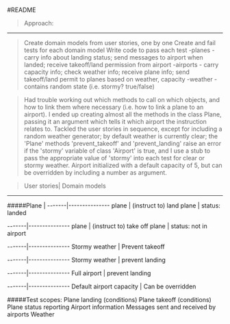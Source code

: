 #README

> Approach:
----------------------
>Create domain models from user stories, one by one
Create and fail tests for each domain model
Write code to pass each test
-planes - carry info about landing status; send messages to airport when landed; receive takeoff/land permission from airport
-airports - carry capacity info; check weather info; receive plane info; send takeoff/land permit to planes based on weather, capacity
-weather - contains random state (i.e. stormy? true/false)

>Had trouble working out which methods to call on which objects, and how to link them where necessary (i.e. how to link a plane to an airport).
I ended up creating almost all the methods in the class Plane, passing it an argument which tells it which airport the instruction relates to.
Tackled the user stories in sequence, except for including a random weather generator; by default weather is currently clear;
the 'Plane' methods 'prevent_takeoff' and 'prevent_landing' raise an error if the 'stormy' variable of class 'Airport' is true,
and I use a stub to pass the appropriate value of 'stormy' into each test for clear or stormy weather.
Airport initialized with a default capacity of 5, but can be overridden by including a number as argument.


> User stories| Domain models
----------------------

#####Plane |
-------|---------------
plane  | (instruct to) land
plane  | status: landed

-------|---------------
plane  | (instruct to) take off
plane  | status: not in airport

-------|---------------
Stormy weather | Prevent takeoff

-------|---------------
Stormy weather | prevent landing

-------|---------------
Full airport | prevent landing

-------|---------------
Default airport capacity | Can be overridden

#####Test scopes:
Plane landing (conditions)
Plane takeoff (conditions)
Plane status reporting
Airport information
Messages sent and received by airports
Weather

